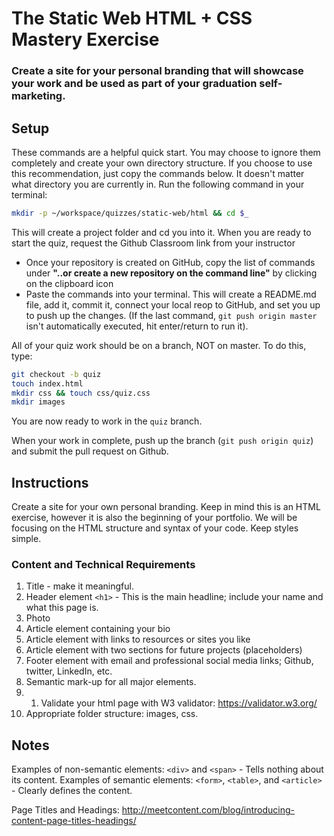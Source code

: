 # The Static Web HTML + CSS Mastery Exercise
### Create a site for your personal branding that will showcase your work and be used as part of your graduation self-marketing.
## Setup

These commands are a helpful quick start. You may choose to ignore them completely and create your own directory structure. If you choose to use this recommendation, just copy the commands below. It doesn't matter what directory you are currently in.
Run the following command in your terminal:

```bash
mkdir -p ~/workspace/quizzes/static-web/html && cd $_
```

This will create a project folder and cd you into it.
When you are ready to start the quiz, request the Github Classroom link from your instructor  
+ Once your repository is created on GitHub, copy the list of commands under **"..or create a new repository on the command line"** by clicking on the clipboard icon  
+ Paste the commands into your terminal. This will create a README.md file, add it, commit it, connect your local reop to GitHub, and set you up to push up the changes. (If the last command, `git push origin master` isn't automatically executed, hit enter/return to run it).

All of your quiz work should be on a branch, NOT on master. To do this, type:

```bash
git checkout -b quiz
touch index.html
mkdir css && touch css/quiz.css
mkdir images
```
You are now ready to work in the `quiz` branch.

When your work in complete, push up the branch (`git push origin quiz`) and submit the pull request on Github.


## Instructions

Create a site for your own personal branding. Keep in mind this is an HTML exercise, however it is also the beginning of your portfolio.  We will be focusing on the HTML structure and syntax of your code. Keep styles simple. 


### Content and Technical Requirements
1. Title - make it meaningful.
1. Header element `<h1>` - This is the main headline; include your name and what this page is.
1. Photo
1. Article element containing your bio
1. Article element with links to resources or sites you like
1. Article element with two sections for future projects (placeholders)
1. Footer element with email and professional social media links; Github, twitter, LinkedIn, etc.
1. Semantic mark-up for all major elements.
1. 1. Validate your html page with W3 validator: https://validator.w3.org/
1. Appropriate folder structure: images, css.


## Notes
Examples of non-semantic elements: `<div>` and `<span>` - Tells nothing about its content.
Examples of semantic elements: `<form>`, `<table>`, and `<article>` - Clearly defines the content.

Page Titles and Headings: http://meetcontent.com/blog/introducing-content-page-titles-headings/
